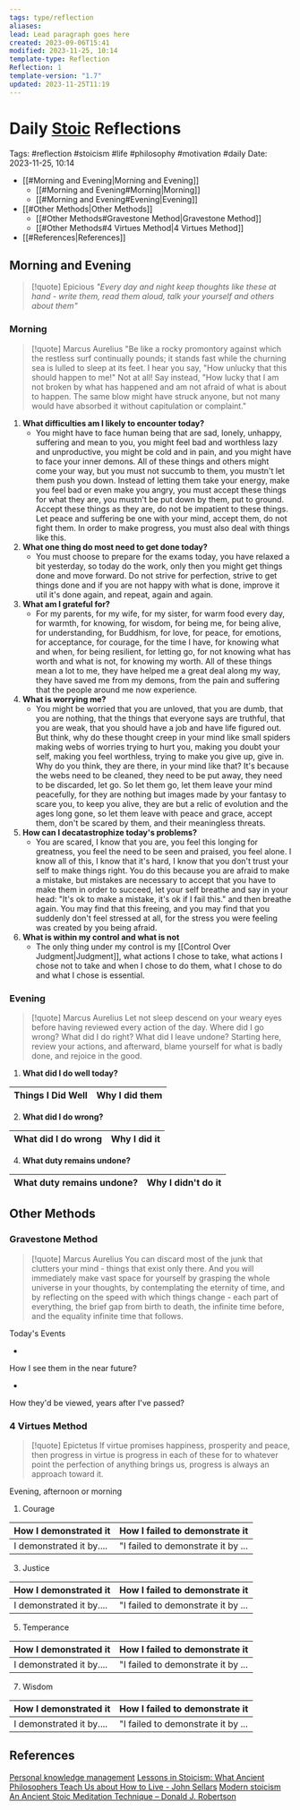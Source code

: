 ```yaml
---
tags: type/reflection
aliases: 
lead: Lead paragraph goes here
created: 2023-09-06T15:41
modified: 2023-11-25, 10:14
template-type: Reflection
Reflection: 1
template-version: "1.7"
updated: 2023-11-25T11:19
---
```



# Daily [Stoic](../SLIP-BOX/Stoicism.md) Reflections

Tags:  #reflection #stoicism #life #philosophy #motivation #daily 
Date: 2023-11-25, 10:14

- [[#Morning and Evening|Morning and Evening]]
	- [[#Morning and Evening#Morning|Morning]]
	- [[#Morning and Evening#Evening|Evening]]
- [[#Other Methods|Other Methods]]
	- [[#Other Methods#Gravestone Method|Gravestone Method]]
	- [[#Other Methods#4 Virtues Method|4 Virtues Method]]
- [[#References|References]]


## Morning and Evening

> [!quote] Epicious 
> _"Every day and night keep thoughts like these at hand - write them, read them aloud, talk your yourself and others about them"_

### Morning

> [!quote] Marcus Aurelius
> "Be like a rocky promontory against which the restless surf continually pounds; it stands fast while the churning sea is lulled to sleep at its feet. I hear you say, "How unlucky that this should happen to me!" Not at all! Say instead, "How lucky that I am not broken by what has happened and am not afraid of what is about to happen. The same blow might have struck anyone, but not many would have absorbed it without capitulation or complaint."

1. **What difficulties am I likely to encounter today?**
	- You might have to face human being that are sad, lonely, unhappy, suffering and mean to you, you might feel bad and worthless lazy and unproductive, you might be cold and in pain, and you might have to face your inner demons. All of these things and others might come your way, but you must not succumb to them, you mustn't let them push you down. Instead of letting them take your energy, make you feel bad or even make you angry, you must accept these things for what they are, you mustn't be put down by them, put to ground. Accept these things as they are, do not be impatient to these things. Let peace and suffering be one with your mind, accept them, do not fight them. In order to make progress, you must also deal with things like this. 
2. **What one thing do most need to get done today?**
	- You must choose to prepare for the exams today, you have relaxed a bit yesterday, so today do the work, only then you might get things done and move forward. Do not strive for perfection, strive to get things done and if you are not happy with what is done, improve it util it's done again, and repeat, again and again.  
1. **What am I grateful for?**
	- For my parents, for my wife, for my sister, for warm food every day, for warmth, for knowing, for wisdom, for being me, for being alive, for understanding, for Buddhism, for love, for peace, for emotions, for acceptance, for courage, for the time I have, for knowing what and when, for being resilient, for letting go, for not knowing what has worth and what is not, for knowing my worth. All of these things mean a lot to me, they have helped me a great deal along my way, they have saved me from my demons, from the pain and suffering that the people around me now experience. 
2. **What is worrying me?**
	- You might be worried that you are unloved, that you are dumb, that you are nothing, that the things that everyone says are truthful, that you are weak, that you should have a job and have life figured out. But think, why do these thought creep in your mind like small spiders making webs of worries trying to hurt you, making you doubt your self, making you feel worthless, trying to make you give up, give in. Why do you think, they are there, in your mind like that? It's because the webs need to be cleaned, they need to be put away, they need to be discarded, let go. So let them go, let them leave your mind peacefully, for they are nothing but images made by your fantasy to scare you, to keep you alive, they are but a relic of evolution and the ages long gone, so let them leave with peace and grace, accept them, don't be scared by them, and their meaningless threats. 
3. **How can I decatastrophize today's problems?**
	- You are scared, I know that you are, you feel this longing for greatness, you feel the need to be seen and praised, you feel alone. I know all of this, I know that it's hard, I know that you don't trust your self to make things right. You do this because you are afraid to make a mistake, but mistakes are necessary to accept that you have to make them in order to succeed, let your self breathe and say in your head: "It's ok to make a mistake, it's ok if I fail this." and then breathe again. You may find that this freeing, and you may find that you suddenly don't feel stressed at all, for the stress you were feeling was created by you being afraid. 
4. **What is within my control and what is not**
	- The only thing under my control is my [[Control Over Judgment|Judgment]], what actions I chose to take, what actions I chose not to take and when I chose to do them, what I chose to do and what I chose is essential. 

### Evening

> [!quote] Marcus Aurelius
> Let not sleep descend on your weary eyes before having reviewed every action of the day. Where did I go wrong? What did I do right? What did I leave undone? Starting here, review your actions, and afterward, blame yourself for what is badly done, and rejoice in the good.

1. **What did I do well today?**

| Things I Did Well | Why I did them |
| ------------------- | ---------------- |

2. **What did I do wrong?**

| What did I do wrong | Why I did it |
| ------------------- | ---------------- |

4. **What duty remains undone?**

| What duty remains undone? | Why I didn't do it |
| ------------------- | ---------------- |

## Other Methods

### Gravestone Method

> [!quote] Marcus Aurelius
> You can discard most of the junk that clutters your mind - things that exist only there. And you will immediately make vast space for yourself by grasping the whole universe in your thoughts, by contemplating the eternity of time, and by reflecting on the speed with which things change - each part of everything, the brief gap from birth to death, the infinite time before, and the equality infinite time that follows. 

Today's Events 

-

How I see them in the near future? 

-

How they'd be viewed, years after I've passed?

### 4 Virtues Method

> [!quote] Epictetus 
> If virtue promises happiness, prosperity and peace, then progress in virtue is progress in each of these for to whatever point the perfection of anything brings us, progress is always an approach toward it.

Evening, afternoon or morning

1. Courage 

| How I demonstrated it  | How I failed to demonstrate it |
| ------------------- | ---------------- |
| I demonstrated it by....                 | "I failed to demonstrate it by ...              |

3. Justice

| How I demonstrated it  | How I failed to demonstrate it |
| ------------------- | ---------------- |
| I demonstrated it by....                 | "I failed to demonstrate it by ...             

5. Temperance

| How I demonstrated it  | How I failed to demonstrate it |
| ------------------- | ---------------- |
| I demonstrated it by....                 | "I failed to demonstrate it by ...             

7. Wisdom

| How I demonstrated it  | How I failed to demonstrate it |
| ------------------- | ---------------- |
| I demonstrated it by....                 | "I failed to demonstrate it by ...             

## References

[Personal knowledge management](Personal%20knowledge%20management.md)
[Lessons in Stoicism: What Ancient Philosophers Teach Us about How to Live - John Sellars](https://books.google.cz/books/about/Lessons_in_Stoicism.html?id=ky84zQEACAAJ&redir_esc=y)
[Modern stoicism](https://modernstoicism.com/)
[An Ancient Stoic Meditation Technique – Donald J. Robertson](https://donaldrobertson.name/2017/03/22/an-ancient-stoic-meditation-technique/)



